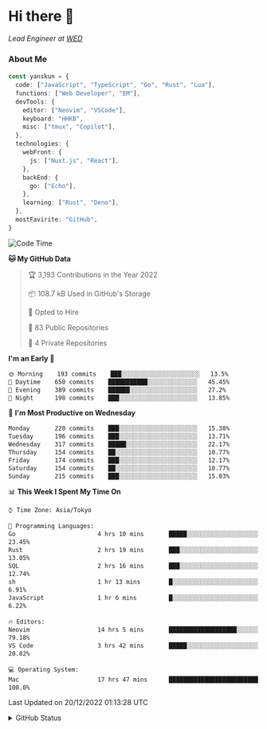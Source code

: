 # Hi there&nbsp;:wave:

_Lead Engineer at [WED](https://github.com/wedinc)_

### About Me

```ts
const yanskun = {
  code: ["JavaScript", "TypeScript", "Go", "Rust", "Lua"],
  functions: ["Web Developer", "EM"],
  devTools: {
    editor: ["Neovim", "VSCode"],
    keyboard: "HHKB",
    misc: ["tmux", "Copilot"],
  },
  technologies: {
    webFront: {
      js: ["Nuxt.js", "React"],
    },
    backEnd: {
      go: ["Echo"],
    },
    learning: ["Rust", "Deno"],
  },
  mostFavirite: "GitHub",
}
```

<!--START_SECTION:waka-->
![Code Time](http://img.shields.io/badge/Code%20Time-30%20hrs%2040%20mins-blue)

**🐱 My GitHub Data** 

> 🏆 3,193 Contributions in the Year 2022
 > 
> 📦 108.7 kB Used in GitHub's Storage 
 > 
> 💼 Opted to Hire
 > 
> 📜 83 Public Repositories 
 > 
> 🔑 4 Private Repositories  
 > 
**I'm an Early 🐤** 

```text
🌞 Morning    193 commits    ███░░░░░░░░░░░░░░░░░░░░░░   13.5% 
🌆 Daytime    650 commits    ███████████░░░░░░░░░░░░░░   45.45% 
🌃 Evening    389 commits    ██████░░░░░░░░░░░░░░░░░░░   27.2% 
🌙 Night      198 commits    ███░░░░░░░░░░░░░░░░░░░░░░   13.85%

```
📅 **I'm Most Productive on Wednesday** 

```text
Monday       220 commits    ███░░░░░░░░░░░░░░░░░░░░░░   15.38% 
Tuesday      196 commits    ███░░░░░░░░░░░░░░░░░░░░░░   13.71% 
Wednesday    317 commits    █████░░░░░░░░░░░░░░░░░░░░   22.17% 
Thursday     154 commits    ██░░░░░░░░░░░░░░░░░░░░░░░   10.77% 
Friday       174 commits    ███░░░░░░░░░░░░░░░░░░░░░░   12.17% 
Saturday     154 commits    ██░░░░░░░░░░░░░░░░░░░░░░░   10.77% 
Sunday       215 commits    ███░░░░░░░░░░░░░░░░░░░░░░   15.03%

```


📊 **This Week I Spent My Time On** 

```text
⌚︎ Time Zone: Asia/Tokyo

💬 Programming Languages: 
Go                       4 hrs 10 mins       █████░░░░░░░░░░░░░░░░░░░░   23.45% 
Rust                     2 hrs 19 mins       ███░░░░░░░░░░░░░░░░░░░░░░   13.05% 
SQL                      2 hrs 16 mins       ███░░░░░░░░░░░░░░░░░░░░░░   12.74% 
sh                       1 hr 13 mins        █░░░░░░░░░░░░░░░░░░░░░░░░   6.91% 
JavaScript               1 hr 6 mins         █░░░░░░░░░░░░░░░░░░░░░░░░   6.22%

🔥 Editors: 
Neovim                   14 hrs 5 mins       ███████████████████░░░░░░   79.18% 
VS Code                  3 hrs 42 mins       █████░░░░░░░░░░░░░░░░░░░░   20.82%

💻 Operating System: 
Mac                      17 hrs 47 mins      █████████████████████████   100.0%

```


 Last Updated on 20/12/2022 01:13:28 UTC
<!--END_SECTION:waka-->

<details>
<summary>GitHub Status</summary>
<picture>
  <source media="(prefers-color-scheme: dark)" srcset="https://raw.githubusercontent.com/yanskun/yanskun/master/profile-summary-card-output/nord_dark/0-profile-details.svg">
 <img src="https://raw.githubusercontent.com/yanskun/yanskun/master/profile-summary-card-output/default/0-profile-details.svg">
</picture>
<br>
<picture>
  <source media="(prefers-color-scheme: dark)" srcset="https://raw.githubusercontent.com/yanskun/yanskun/master/profile-summary-card-output/nord_dark/1-repos-per-language.svg">
 <img src="https://raw.githubusercontent.com/yanskun/yanskun/master/profile-summary-card-output/default/1-repos-per-language.svg">
</picture>
<picture>
  <source media="(prefers-color-scheme: dark)" srcset="https://raw.githubusercontent.com/yanskun/yanskun/master/profile-summary-card-output/nord_dark/2-most-commit-language.svg">
 <img src="https://raw.githubusercontent.com/yanskun/yanskun/master/profile-summary-card-output/default/2-most-commit-language.svg">
</picture>
<br>
<picture>
  <source media="(prefers-color-scheme: dark)" srcset="https://raw.githubusercontent.com/yanskun/yanskun/master/profile-summary-card-output/nord_dark/3-stats.svg">
 <img src="https://raw.githubusercontent.com/yanskun/yanskun/master/profile-summary-card-output/default/3-stats.svg">
</picture>
<picture>
  <source media="(prefers-color-scheme: dark)" srcset="https://raw.githubusercontent.com/yanskun/yanskun/master/profile-summary-card-output/nord_dark/4-productive-time.svg">
 <img src="https://raw.githubusercontent.com/yanskun/yanskun/master/profile-summary-card-output/default/4-productive-time.svg">
</picture>
</details>
